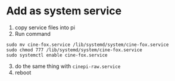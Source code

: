 # Add as system service

1. copy service files into pi
2. Run command
```shell
sudo mv cine-fox.service /lib/systemd/system/cine-fox.service
sudo chmod 777 /lib/systemd/system/cine-fox.service
sudo systemctl enable cine-fox.service
```
3. do the same thing with `cinepi-raw.service`
4. reboot
